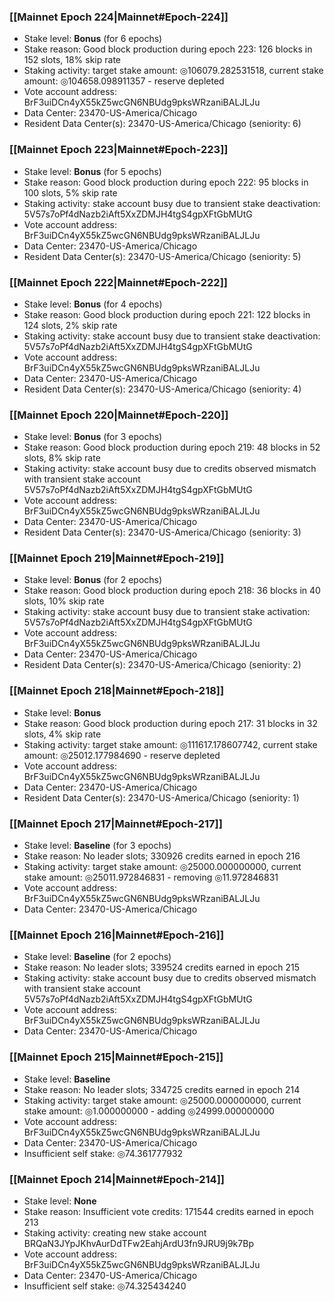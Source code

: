 ### [[Mainnet Epoch 224|Mainnet#Epoch-224]]
* Stake level: **Bonus** (for 6 epochs)
* Stake reason: Good block production during epoch 223: 126 blocks in 152 slots, 18% skip rate
* Staking activity: target stake amount: ◎106079.282531518, current stake amount: ◎104658.098911357 - reserve depleted
* Vote account address: BrF3uiDCn4yX55kZ5wcGN6NBUdg9pksWRzaniBALJLJu
* Data Center: 23470-US-America/Chicago
* Resident Data Center(s): 23470-US-America/Chicago (seniority: 6)
### [[Mainnet Epoch 223|Mainnet#Epoch-223]]
* Stake level: **Bonus** (for 5 epochs)
* Stake reason: Good block production during epoch 222: 95 blocks in 100 slots, 5% skip rate
* Staking activity: stake account busy due to transient stake deactivation: 5V57s7oPf4dNazb2iAft5XxZDMJH4tgS4gpXFtGbMUtG
* Vote account address: BrF3uiDCn4yX55kZ5wcGN6NBUdg9pksWRzaniBALJLJu
* Data Center: 23470-US-America/Chicago
* Resident Data Center(s): 23470-US-America/Chicago (seniority: 5)
### [[Mainnet Epoch 222|Mainnet#Epoch-222]]
* Stake level: **Bonus** (for 4 epochs)
* Stake reason: Good block production during epoch 221: 122 blocks in 124 slots, 2% skip rate
* Staking activity: stake account busy due to transient stake deactivation: 5V57s7oPf4dNazb2iAft5XxZDMJH4tgS4gpXFtGbMUtG
* Vote account address: BrF3uiDCn4yX55kZ5wcGN6NBUdg9pksWRzaniBALJLJu
* Data Center: 23470-US-America/Chicago
* Resident Data Center(s): 23470-US-America/Chicago (seniority: 4)
### [[Mainnet Epoch 220|Mainnet#Epoch-220]]
* Stake level: **Bonus** (for 3 epochs)
* Stake reason: Good block production during epoch 219: 48 blocks in 52 slots, 8% skip rate
* Staking activity: stake account busy due to credits observed mismatch with transient stake account 5V57s7oPf4dNazb2iAft5XxZDMJH4tgS4gpXFtGbMUtG
* Vote account address: BrF3uiDCn4yX55kZ5wcGN6NBUdg9pksWRzaniBALJLJu
* Data Center: 23470-US-America/Chicago
* Resident Data Center(s): 23470-US-America/Chicago (seniority: 3)
### [[Mainnet Epoch 219|Mainnet#Epoch-219]]
* Stake level: **Bonus** (for 2 epochs)
* Stake reason: Good block production during epoch 218: 36 blocks in 40 slots, 10% skip rate
* Staking activity: stake account busy due to transient stake activation: 5V57s7oPf4dNazb2iAft5XxZDMJH4tgS4gpXFtGbMUtG
* Vote account address: BrF3uiDCn4yX55kZ5wcGN6NBUdg9pksWRzaniBALJLJu
* Data Center: 23470-US-America/Chicago
* Resident Data Center(s): 23470-US-America/Chicago (seniority: 2)
### [[Mainnet Epoch 218|Mainnet#Epoch-218]]
* Stake level: **Bonus**
* Stake reason: Good block production during epoch 217: 31 blocks in 32 slots, 4% skip rate
* Staking activity: target stake amount: ◎111617.178607742, current stake amount: ◎25012.177984690 - reserve depleted
* Vote account address: BrF3uiDCn4yX55kZ5wcGN6NBUdg9pksWRzaniBALJLJu
* Data Center: 23470-US-America/Chicago
* Resident Data Center(s): 23470-US-America/Chicago (seniority: 1)
### [[Mainnet Epoch 217|Mainnet#Epoch-217]]
* Stake level: **Baseline** (for 3 epochs)
* Stake reason: No leader slots; 330926 credits earned in epoch 216
* Staking activity: target stake amount: ◎25000.000000000, current stake amount: ◎25011.972846831 - removing ◎11.972846831
* Vote account address: BrF3uiDCn4yX55kZ5wcGN6NBUdg9pksWRzaniBALJLJu
* Data Center: 23470-US-America/Chicago
### [[Mainnet Epoch 216|Mainnet#Epoch-216]]
* Stake level: **Baseline** (for 2 epochs)
* Stake reason: No leader slots; 339524 credits earned in epoch 215
* Staking activity: stake account busy due to credits observed mismatch with transient stake account 5V57s7oPf4dNazb2iAft5XxZDMJH4tgS4gpXFtGbMUtG
* Vote account address: BrF3uiDCn4yX55kZ5wcGN6NBUdg9pksWRzaniBALJLJu
* Data Center: 23470-US-America/Chicago
### [[Mainnet Epoch 215|Mainnet#Epoch-215]]
* Stake level: **Baseline**
* Stake reason: No leader slots; 334725 credits earned in epoch 214
* Staking activity: target stake amount: ◎25000.000000000, current stake amount: ◎1.000000000 - adding ◎24999.000000000
* Vote account address: BrF3uiDCn4yX55kZ5wcGN6NBUdg9pksWRzaniBALJLJu
* Data Center: 23470-US-America/Chicago
* Insufficient self stake: ◎74.361777932
### [[Mainnet Epoch 214|Mainnet#Epoch-214]]
* Stake level: **None**
* Stake reason: Insufficient vote credits: 171544 credits earned in epoch 213
* Staking activity: creating new stake account BRQaN3JYpJKhvAurDdTFw2EahjArdU3fn9JRU9j9k7Bp
* Vote account address: BrF3uiDCn4yX55kZ5wcGN6NBUdg9pksWRzaniBALJLJu
* Data Center: 23470-US-America/Chicago
* Insufficient self stake: ◎74.325434240